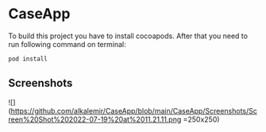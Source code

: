# CaseApp

To build this project you have to install cocoapods. 
After that you need to run following command on terminal: 

~~~
pod install
~~~ 
 

## Screenshots

![](https://github.com/alkalemir/CaseApp/blob/main/CaseApp/Screenshots/Screen%20Shot%202022-07-19%20at%2011.21.11.png =250x250)

